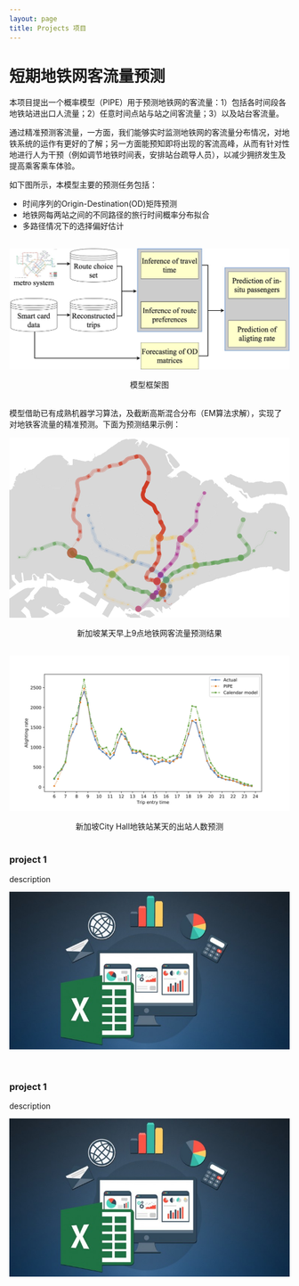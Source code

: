 ```yaml
---
layout: page
title: Projects 项目
---
```



# **短期地铁网客流量预测**

本项目提出一个概率模型（PIPE）用于预测地铁网的客流量：1）包括各时间段各地铁站进出口人流量；2）任意时间点站与站之间客流量；3）以及站台客流量。

通过精准预测客流量，一方面，我们能够实时监测地铁网的客流量分布情况，对地铁系统的运作有更好的了解；另一方面能预知即将出现的客流高峰，从而有针对性地进行人为干预（例如调节地铁时间表，安排站台疏导人员），以减少拥挤发生及提高乘客乘车体验。

如下图所示，本模型主要的预测任务包括：
- 时间序列的Origin-Destination(OD)矩阵预测
- 地铁网每两站之间的不同路径的旅行时间概率分布拟合
- 多路径情况下的选择偏好估计
<br/><br/>

![](./imgs/projects/FLOW_Framework.jpg)
<center>模型框架图</center>
<br/>

模型借助已有成熟机器学习算法，及截断高斯混合分布（EM算法求解），实现了对地铁客流量的精准预测。下面为预测结果示例：

![](./imgs/projects/in-situ-passenger.jpg)
<center>新加坡某天早上9点地铁网客流量预测结果</center>
<br/>

![](./imgs/projects/city_hall.jpg)
<center>新加坡City Hall地铁站某天的出站人数预测</center>
<br/>

### project 1

description

![](./imgs/ba_001.jpg)

<br/>

### project 1

description

![](./imgs/ba_001.jpg)


